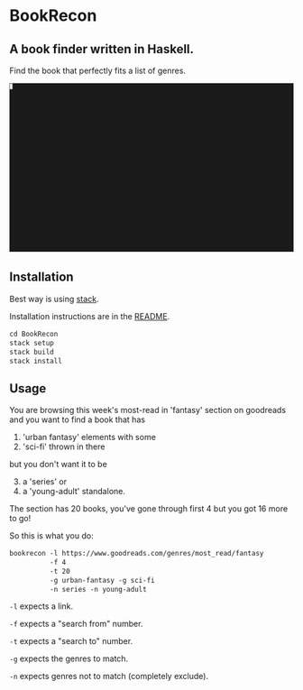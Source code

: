 # BookRecon

## A book finder written in Haskell.

Find the book that perfectly fits a list of genres.

![bookrecon demo](bookrecon.gif)

## Installation

Best way is using [stack](https://docs.haskellstack.org/en/stable/README/).

Installation instructions are in the [README](https://docs.haskellstack.org/en/stable/README/#how-to-install).

```
cd BookRecon
stack setup
stack build
stack install
```

## Usage

You are browsing this week's most-read in 'fantasy' section on goodreads and you want to find a book that has

1. 'urban fantasy' elements with some
2. 'sci-fi' thrown in there

but you don't want it to be

3. a 'series' or
4. a 'young-adult' standalone.

The section has 20 books, you've gone through first 4 but you got 16 more to go!

So this is what you do:

```
bookrecon -l https://www.goodreads.com/genres/most_read/fantasy
          -f 4
          -t 20
          -g urban-fantasy -g sci-fi
          -n series -n young-adult
```


`-l` expects a link.

`-f` expects a "search from" number.

`-t` expects a "search to" number.

`-g` expects the genres to match.

`-n` expects genres not to match (completely exclude).
